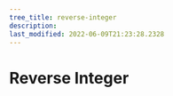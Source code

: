 ```yaml
---
tree_title: reverse-integer
description: 
last_modified: 2022-06-09T21:23:28.2328
---
```


# Reverse Integer
